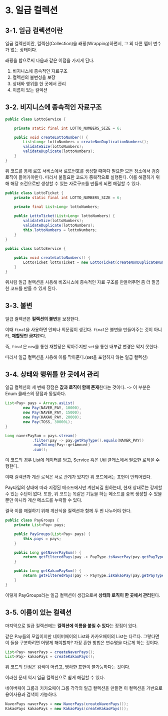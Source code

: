 # 3. 일급 컬렉션
## 3-1. 일급 컬렉션이란
일급 컬렉션이란, 컬렉션(Collection)을 래핑(Wrapping)하면서, 그 외 다른 멤버 변수가 없는 상태이다.

래핑을 함으로써 다음과 같은 이점을 가지게 된다.

1. 비지니스에 종속적인 자료구조
2. 컬렉션의 불변성을 보장
3. 상태와 행위를 한 곳에서 관리
4. 이름이 있는 컬렉션

## 3-2. 비지니스에 종속적인 자료구조
```java
public class LottoService {

	private static final int LOTTO_NUMBERS_SIZE = 6;

	public void createLottoNumber() {
		List<Long> lottoNumbers = createNonDuplicationNumbers();
		validateSize(lottoNumbers);
		validateDuplicate(lottoNumbers);
	}
}
```

위 코드를 통해 로또 서비스에서 로또번호를 생성할 때마다  필요한 모든 장소에서 검증로직이 들어가야한다. 따라서 불필요한 코드가 중복적으로 실행된다.
이를 해결하기 위해 해당 조건으로만 생성할 수 있는 자료구조를 만들게 되면 해결할 수 있다.

```java
public class LottoTicket {
	private static final int LOTTO_NUMBERS_SIZE = 6;
	
	private final List<Long> lottoNumbers;

	public LottoTicket(List<Long> lottoNumbers) {
		validateSize(lottoNumbers);
		validateDuplicate(lottoNumbers);
		this.lottoNumbers = lottoNumbers;
	}
}

public class LottoService {
		
	public void createLottoNumbers() {
		LottoTicket lottoTicket = new LottoTicket(createNonDuplicateNumbers());
	}
}
```
위처럼 일급 컬렉션을 사용해 비즈니스에 종속적인 자료 구조를 만들어주면 좀 더 깔끔한 코드를 만들 수 있게 된다.

## 3-3. 불변
일급 컬렉션은 **컬렉션의 불변**을 보장한다.

이때 ```final```을 사용하면 안되나 의문점이 생긴다.
```final```은 불변을 만들어주는 것이 아니라, **재할당만 금지**한다.

즉, ```final```은 ```new```를 통한 재할당은 막아주지만 ```set```을 통한 내부값 변경은 막지 못한다.

따라서 일급 컬렉션을 사용해 이를 막아준다.(set을 포함하지 않는 일급 컬렉션)

## 3-4. 상태와 행위를 한 곳에서 관리
일급 컬렉션의 세 번째 장점은 **값과 로직이 함께 존재**한다는 것이다.
-> 이 부분은 Enum 클래스의 장점과 동일하다.

```java
List<Pay> pays = Arrays.asList( 
		new Pay(NAVER_PAY, 10000),
		new Pay(NAVER_PAY, 15000);
		new Pay(KAKAO_PAY, 20000);
		new Pay(TOSS, 30000L);
}

Long naverPaySum = pays.stream()
			.filter(pay -> pay.getPayType().equals(NAVER_PAY))
			.mapToLong(Pay::getAmount)
			.sum();
```
이 코드의 경우 List에 데이터를 담고, Service 혹은 Util 클래스에서 필요한 로직을 수행한다.

이때 컬렉션과 계산 로직은 서로 관계가 있지만 위 코드에서는 표현이 안되어있다.

Pay타입의 상태에 따라 지정된 메소드에서만 계산되길 원하는데, 현재 상태로는 강제할 수 있는 수단이 없다.
또한, 위 코드는 똑같은 기능을 하는 메소드를 중복 생성할 수 있을 뿐만 아니라 계산 메소드를 누락할 수 있다.

결국 이를 해결하기 위해 계산식을 컬렉션과 함께 두 번 나누어야 한다.

```java
public class PayGroups {
    private List<Pay> pays;

    public PayGroups(List<Pay> pays) {
        this.pays = pays;
    }

    public Long getNaverPaySum() {
        return getFilteredPays(pay -> PayType.isNaverPay(pay.getPayType()));
    }

    public Long getKakaoPaySum() {
        return getFilteredPays(pay -> PayType.isKakaoPay(pay.getPayType()));
    }
}
```

이렇게 PayGroups라는 일급 컬렉션이 생김으로써 **상태와 로직이 한 곳에서 관리**된다.

## 3-5. 이름이 있는 컬렉션
마지막으로 일급 컬렉션에는 **컬렉션에 이름을 붙일 수 있다**는 장점이 있다.

같은 Pay들의 모임이지만 네이버페이의 List와 카카오페이의 List는 다르다.
그렇다면 이 둘을 구분하려면 어떻게 해야할까?
가장 흔한 방법은 변수명을 다르게 하는 것이다.

```java
List<Pay> naverPays = createNaverPays();
List<Pay> kakaoPays = createKakaoPays();
```

위 코드의 단점은 검색이 어렵고, 명확한 표현이 불가능하다는 것이다.

이러한 문제 역시 일급 컬렉션으로 쉽게 해결할 수 있다.

네이버페이 그룹과 카카오페이 그룹 각각의 일급 컬렉션을 만들면 이 컬렉션을 기반으로 용어사용과 검색이 가능하다.

```java
NaverPays naverPays = new NaverPays(createNaverPays());
KakaoPays kakaoPays = new KakaoPays(createKakaoPays());
```